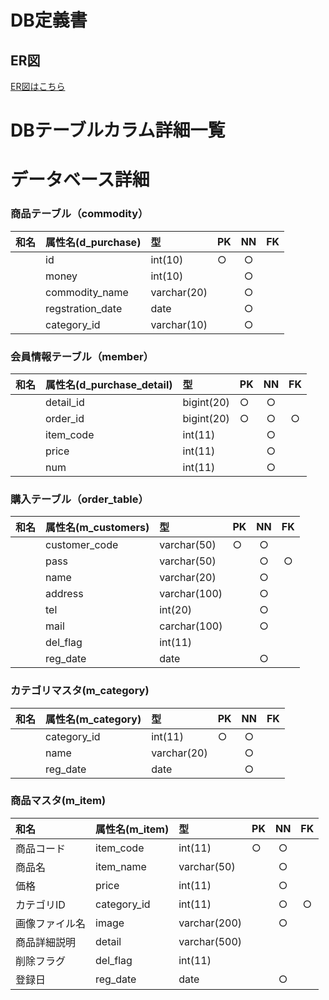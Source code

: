 # DB定義書
## ER図
[ER図はこちら](https://github.com/Aso2001007/2021sys-desgin/blob/main/src/md/DB/ER%E5%9B%B3.md "ER図はこちら" )

# DBテーブルカラム詳細一覧

# データベース詳細

### 商品テーブル（commodity）
|和名|属性名(d_purchase)|型|PK|NN|FK|
|:---|:---|:---|:---|:---:|:----:|
||id|int(10)|○|○||
||money|int(10)||○||
||commodity_name|varchar(20)||○||
||regstration_date|date||○||
||category_id|varchar(10)||○||

### 会員情報テーブル（member）
|和名|属性名(d_purchase_detail)|型|PK|NN|FK|
|:---|:---|:---|:---|:---:|:----:|
||detail_id|bigint(20)|○|○||
||order_id|bigint(20)|○|○|○|
||item_code|int(11)||○||
||price|int(11)||○||
||num|int(11)||○||

### 購入テーブル（order_table）
|和名|属性名(m_customers)|型|PK|NN|FK|
|:---|:---|:---|:---|:---:|:----:|
||customer_code|varchar(50)|○|○||
||pass|varchar(50)||○|○|
||name|varchar(20)||○||
||address|varchar(100)||○||
||tel|int(20)||○||
||mail|carchar(100)||○||
||del_flag|int(11)||||
||reg_date|date||○||






### カテゴリマスタ(m_category)
|和名|属性名(m_category)|型|PK|NN|FK|
|:---|:---|:---|:---|:---:|:----:|
||category_id|int(11)|○|○||
||name|varchar(20)||○||
||reg_date|date||○||

### 商品マスタ(m_item)
|和名|属性名(m_item)|型|PK|NN|FK|
|:---|:---|:---|:---|:---:|:----:|
|商品コード|item_code|int(11)|○|○||
|商品名|item_name|varchar(50)||○||
|価格|price|int(11)||○||
|カテゴリID|category_id|int(11)||○|○|
|画像ファイル名|image|varchar(200)||○||
|商品詳細説明|detail|varchar(500)||||
|削除フラグ|del_flag|int(11)||||
|登録日|reg_date|date||○||
